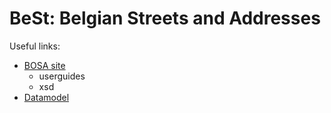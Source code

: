 # BeSt: Belgian Streets and Addresses

Useful links:
- [BOSA site](https://dtservices.bosa.be/nl/services/service-integrator-fsb/catalogue-service-integrator/bestservices-s332/documentatie)
  - userguides
  - xsd
- [Datamodel](https://github.com/belgif/thematic/blob/master/BeSt/Address.bmp)

